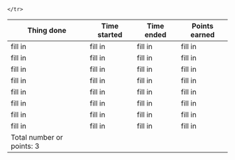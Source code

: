<table style="width:100%">
  <thead>
    <tr>
      <th>Thing done</th>
      <th>Time started</th>
      <th>Time ended</th>
      <th>Points earned</th>
    </tr>
  </thead>
  <tbody>
    <tr>
      <td>fill in</td>
      <td>fill in</td>
      <td>fill in</td>
      <td>fill in</td>
    </tr>
    <tr>
      <td>fill in</td>
      <td>fill in</td>
      <td>fill in</td>
      <td>fill in</td>
    </tr>
    <tr>
      <td>fill in</td>
      <td>fill in</td>
      <td>fill in</td>
      <td>fill in</td>
    </tr>
    <tr>
      <td>fill in</td>
      <td>fill in</td>
      <td>fill in</td>
      <td>fill in</td>
    </tr>
    <tr>
      <td>fill in</td>
      <td>fill in</td>
      <td>fill in</td>
      <td>fill in</td>
    </tr>
    <tr>
      <td>fill in</td>
      <td>fill in</td>
      <td>fill in</td>
      <td>fill in</td>
    </tr>
    <tr>
      <td>fill in</td>
      <td>fill in</td>
      <td>fill in</td>
      <td>fill in</td>
    </tr>
    <tr>
      <td>fill in</td>
      <td>fill in</td>
      <td>fill in</td>
      <td>fill in</td>
    </tr>
    <tr>
      <td>Total number or points: 3</td>
      
    </tr>
  </tbody>
</table>
